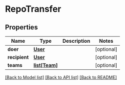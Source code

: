# RepoTransfer

## Properties
Name | Type | Description | Notes
------------ | ------------- | ------------- | -------------
**doer** | [**User**](User.md) |  | [optional] 
**recipient** | [**User**](User.md) |  | [optional] 
**teams** | [**list[Team]**](Team.md) |  | [optional] 

[[Back to Model list]](../README.md#documentation-for-models) [[Back to API list]](../README.md#documentation-for-api-endpoints) [[Back to README]](../README.md)

